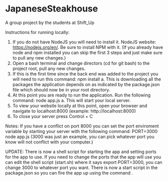 # JapaneseSteakhouse

A group project by the students at Shift_Up

Instructions for running locally:
  1. If you do not have NodeJS you will need to install it. NodeJS website: https://nodejs.org/en/. Be sure to install NPM with it. (If you already have node and npm installed you can skip the first 3 steps and just make sure to pull any new changes.)
  2. Open a bash terminal and change directors (cd for git bash) to the project root, pull any new changes.
  3. If this is the first time since the back end was added to the project you will need to run this command: npm install
    a. This is downloading all the packages the application depends on as indicated by the package.json file which should now be in your root directory.
  4. At this point you are ready to run the application. Run the following command: node app.js
    a. This will start your local server.
  5. To view your website locally at this point, open your browser and 
navigate to localhost:8000 (example: http://localhost:8000)
  6. To close your server press Control + C

Notes:
  If you have a conflict on port 8000 you can set the port enviroment variable by starting your server with the following command: PORT=3000 node app.js (3000 was just an example, you can pick whatever port you know will not conflict with your computer.)

UPDATE:
  There is now a shell script for starting the app and setting ports for the app to use. If you need to change the ports that the app will use you can edit the shell script (start.sh) where it says export PORT=3000, you can change 3000 to whatever port you want. 
  There is now a start script in the package.json so you can fire the app up using the command <npm start>.
